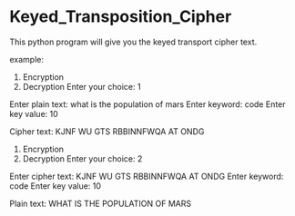 # Keyed_Transposition_Cipher
This python program will give you the keyed transport cipher text.

example:

1. Encryption
2. Decryption
Enter your choice: 1

Enter plain text: what is the population of mars
 Enter keyword: code
Enter key value: 10

Cipher text: KJNF WU GTS RBBINNFWQA AT ONDG


1. Encryption
2. Decryption
Enter your choice: 2

Enter cipher text: KJNF WU GTS RBBINNFWQA AT ONDG
Enter keyword: code
Enter key value: 10

Plain text: WHAT IS THE POPULATION OF MARS

